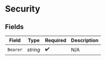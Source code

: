 # Security


## Fields

| Field              | Type               | Required           | Description        |
| ------------------ | ------------------ | ------------------ | ------------------ |
| `Bearer`           | *string*           | :heavy_check_mark: | N/A                |